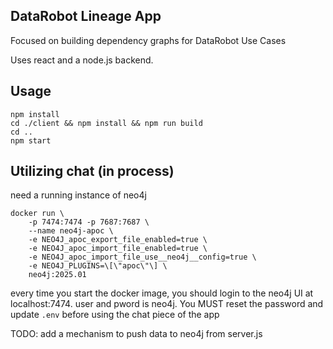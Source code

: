 ## DataRobot Lineage App

Focused on building dependency graphs for DataRobot Use Cases

Uses react and a node.js backend.  

## Usage 

```
npm install
cd ./client && npm install && npm run build
cd ..
npm start
```

## Utilizing chat (in process)

need a running instance of neo4j

```
docker run \
    -p 7474:7474 -p 7687:7687 \
    --name neo4j-apoc \
    -e NEO4J_apoc_export_file_enabled=true \
    -e NEO4J_apoc_import_file_enabled=true \
    -e NEO4J_apoc_import_file_use__neo4j__config=true \
    -e NEO4J_PLUGINS=\[\"apoc\"\] \
    neo4j:2025.01
```

every time you start the docker image, you should login to the neo4j UI at localhost:7474.  user and pword is neo4j.  You MUST reset the password and update `.env` before using the chat piece of the app

TODO: add a mechanism to push data to neo4j from server.js


